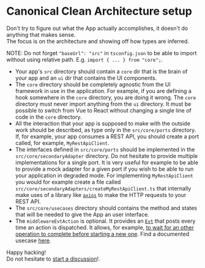 # Canonical Clean Architecture setup

Don't try to figure out what the App actually accomplishes, it doesn't do anything that makes sense.  
The focus is on the architecture and showing off how types are inferred.

NOTE: Do not forget `"baseUrl": "src"` in `tsconfig.json` to be able to import without using relative path.
E.g. `import { ... } from "core";`.

-   Your app's `src` directory should contain a `core` dir that
    is the brain of your app and an `ui` dir that contains
    the UI components.
-   The `core` directory should be completely agnostic from the UI
    framework in use in the application. For example, if you are defining a hook somewhere in the `core` directory,
    you are doing it wrong. The `core` directory must never import anything from the `ui` directory.
    It must be possible to switch from Vue to React
    without changing a single line of code in the `core` directory.
-   All the interaction that your app is supposed to make with the outside work should be described, as type only
    in the `src/core/ports` directory.
    If, for example, your app consumes a REST API, you should create a port called, for example, `MyRestApiClient`.
-   The interfaces defined in `src/core/ports` should be implemented in the `src/core/secondaryAdapter` directory.
    Do not hesitate to provide multiple implementations for a single port. It is very useful for example to be able
    to provide a mock adapter for a given port if you wish to be able to run your application in degraded mode.
    For implementing `MyRestApiClient` you would for example create a file called `src/core/secondaryAdapters/createMyRestApiClient.ts`
    that internally make uses of a library like [`axios`](https://axios-http.com) to make the HTTP requests to your REST API.
-   The `src/core/usecases` directory should contains the method and states that will be needed to give the App an user interface.
-   The `middlewareEvtAction` is optional. It provides an [`Evt`](https://evt.land) that posts every time an action is dispatched.
    It allows, for example, [to wait for an other operation to complete before starting a new one](https://github.com/garronej/redux-clean-architecture/blob/1702d15b6ea395f2816734fe73a20fa4551ec679/src/test/demo-app/src/core/usecases/usecase1.ts#L51-L60).
    Find a documented usecase [here](https://docs.onyxia.dev/architecture#how-to-deal-with-project-switching).

Happy hacking!  
Do not hesitate to [start a discussion](https://github.com/garronej/redux-clean-architecture/discussions)!.
